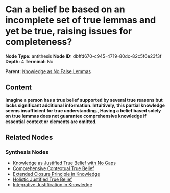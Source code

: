 # Can a belief be based on an incomplete set of true lemmas and yet be true, raising issues for completeness?

**Node Type:** antithesis
**Node ID:** dbffd670-c945-4719-80dc-82c5f6e23f3f
**Depth:** 4
**Terminal:** No

**Parent:** [Knowledge as No False Lemmas](knowledge-as-no-false-lemmas-synthesis-297c85de-4f84-45f8-a496-f3afa53ad459.md)

## Content

**Imagine a person has a true belief supported by several true reasons but lacks significant additional information. Intuitively, this partial knowledge seems insufficient for true understanding.**, **Having a belief based solely on true lemmas does not guarantee comprehensive knowledge if essential context or elements are omitted.**

## Related Nodes

### Synthesis Nodes

- [Knowledge as Justified True Belief with No Gaps](knowledge-as-justified-true-belief-with-no-gaps-synthesis-e06b38ef-a91a-49d1-b238-b25bd6571eab.md)
- [Comprehensive Contextual True Belief](comprehensive-contextual-true-belief-synthesis-103e543e-a545-4991-ad3b-3d4b2c6a217b.md)
- [Extended Closure Principle in Knowledge](extended-closure-principle-in-knowledge-synthesis-0e4caa3d-7383-4bbd-9014-5b92582fec7a.md)
- [Holistic Justified True Belief](holistic-justified-true-belief-synthesis-20da833a-24b1-4a2d-99d6-13dd4241bc64.md)
- [Integrative Justification in Knowledge](integrative-justification-in-knowledge-synthesis-455f1c88-bc39-4186-9259-b967a8118a93.md)
